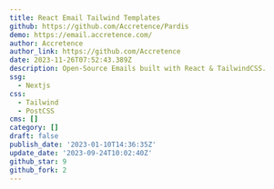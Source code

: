 ```yaml
---
title: React Email Tailwind Templates
github: https://github.com/Accretence/Pardis
demo: https://email.accretence.com/
author: Accretence
author_link: https://github.com/Accretence
date: 2023-11-26T07:52:43.389Z
description: Open-Source Emails built with React & TailwindCSS.
ssg:
  - Nextjs
css:
  - Tailwind
  - PostCSS
cms: []
category: []
draft: false
publish_date: '2023-01-10T14:36:35Z'
update_date: '2023-09-24T10:02:40Z'
github_star: 9
github_fork: 2
---
```

